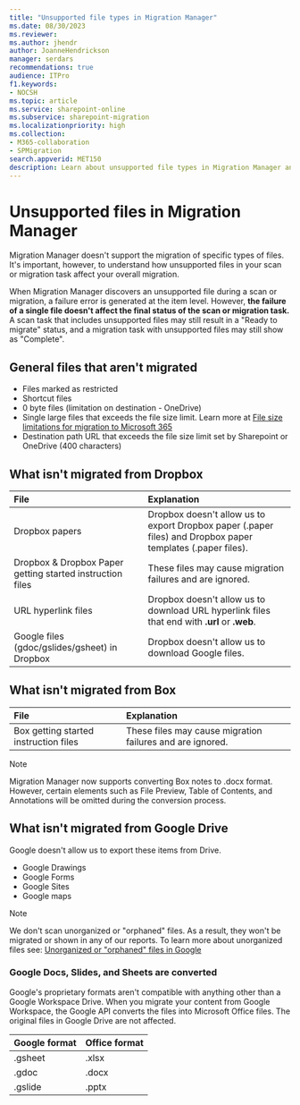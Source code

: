 ```yaml
---
title: "Unsupported file types in Migration Manager"
ms.date: 08/30/2023
ms.reviewer: 
ms.author: jhendr
author: JoanneHendrickson
manager: serdars
recommendations: true
audience: ITPro
f1.keywords:
- NOCSH
ms.topic: article
ms.service: sharepoint-online
ms.subservice: sharepoint-migration
ms.localizationpriority: high
ms.collection: 
- M365-collaboration
- SPMigration
search.appverid: MET150
description: Learn about unsupported file types in Migration Manager and how they affect your overall migration.
---
```


# Unsupported files in Migration Manager

Migration Manager doesn't support the migration of specific types of files. It's important, however, to understand how unsupported files in your scan or migration task affect your overall migration.

When Migration Manager discovers an unsupported file during a scan or migration, a failure error is generated at the item level. However, **the failure of a single file doesn't affect the final status of the scan or migration task.**  A scan task that includes unsupported files may still result in a "Ready to migrate" status, and a migration task with unsupported files may still show as "Complete". 

## General files that aren't migrated

- Files marked as restricted
- Shortcut files
- 0 byte files (limitation on destination - OneDrive)
- Single large files that exceeds the file size limit. Learn more at [File size limitations for migration to Microsoft 365](mm-file-size-limitations.md)
- Destination path URL that exceeds the file size limit set by Sharepoint or OneDrive (400 characters)


## What isn't migrated from Dropbox

|File|Explanation|
|:-----|:-----
|Dropbox papers| Dropbox doesn't allow us to export Dropbox paper (.paper files) and Dropbox paper templates (.paper files).|
|Dropbox & Dropbox Paper getting started instruction files|These files may cause migration failures and are ignored.|
|URL hyperlink files|Dropbox doesn't allow us to download URL hyperlink files that end with **.url** or **.web**.|
|Google files (gdoc/gslides/gsheet) in Dropbox|Dropbox doesn't allow us to download Google files.|


## What isn't migrated from Box

|File|Explanation|
|:-----|:-----
|Box getting started instruction files|These files may cause migration failures and are ignored.|

>[!Note]
>Migration Manager now supports converting Box notes to .docx format. However, certain elements such as File Preview, Table of Contents, and Annotations will be omitted during the conversion process.


## What isn't migrated from Google Drive

Google doesn't allow us to export these items from Drive.

- Google Drawings
- Google Forms
- Google Sites
- Google maps

>[!Note]
>We don't scan unorganized or "orphaned" files. As a result, they won't be migrated or shown in any of our reports. To learn more about unorganized files see:  [Unorganized or "orphaned" files in Google](https://support.google.com/drive/thread/4333474/can-t-find-a-file-s-location-on-drive-no-location-provided?hl=en)

### Google Docs, Slides, and Sheets are converted

Google's proprietary formats aren't compatible with anything other than a Google Workspace Drive. When you migrate your content from Google Workspace, the Google API converts the files into Microsoft Office files. The original files in Google Drive are not affected.

|Google format|Office format|
|:-----|:-----|
|.gsheet|.xlsx|
|.gdoc|.docx|
|.gslide|.pptx|
